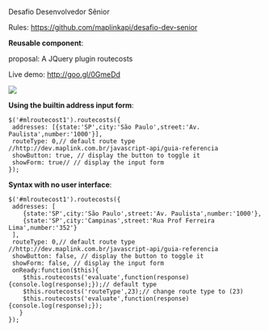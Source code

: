 Desafio Desenvolvedor Sênior

Rules: https://github.com/maplinkapi/desafio-dev-senior

**Reusable component**:

proposal: A JQuery plugin routecosts

Live demo: http://goo.gl/0GmeDd

![](https://690d12d2d43782056e2fc543f5edec31c17b4127.googledrive.com/host/0Bx8SjyJJ1zQ3djdDQVJYalU5NHM/examples.png)

**Using the builtin address input form**:
    
    $('#mlroutecost1').routecosts({
     addresses: [{state:'SP',city:'São Paulo',street:'Av. Paulista',number:'1000'}],
     routeType: 0,// default route type //http://dev.maplink.com.br/javascript-api/guia-referencia
     showButton: true, // display the button to toggle it
     showForm: true// // display the input form
    });

**Syntax with no user interface**:
   
    $('#mlroutecost1').routecosts({
     addresses: [
        {state:'SP',city:'São Paulo',street:'Av. Paulista',number:'1000'},
        {state:'SP',city:'Campinas',street:'Rua Prof Ferreira Lima',number:'352'}
     ],
     routeType: 0,// default route type //http://dev.maplink.com.br/javascript-api/guia-referencia
     showButton: false, // display the button to toggle it
     showForm: false, // display the input form
     onReady:function($this){
        $this.routecosts('evaluate',function(response){console.log(response);});// default type
        $this.routecosts('routeType',23);// change route type to (23)
        $this.routecosts('evaluate',function(response){console.log(response);});
       }
    }); 

